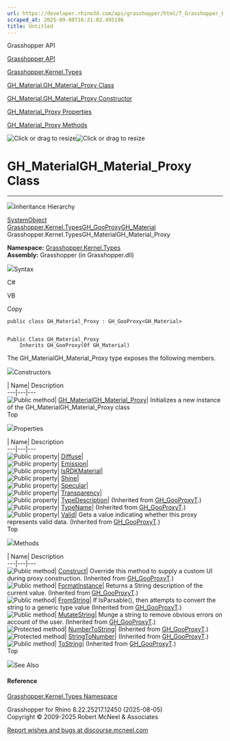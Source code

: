 ```yaml
---
url: https://developer.rhino3d.com/api/grasshopper/html/T_Grasshopper_Kernel_Types_GH_Material_GH_Material_Proxy.htm
scraped_at: 2025-09-08T16:21:02.495196
title: Untitled
---
```


Grasshopper API

[Grasshopper API](../html/723c01da-9986-4db2-8f53-6f3a7494df75.htm
"Grasshopper API")

[Grasshopper.Kernel.Types](../html/N_Grasshopper_Kernel_Types.htm
"Grasshopper.Kernel.Types")

[GH_Material.GH_Material_Proxy
Class](../html/T_Grasshopper_Kernel_Types_GH_Material_GH_Material_Proxy.htm
"GH_Material.GH_Material_Proxy Class")

[GH_Material.GH_Material_Proxy Constructor
](../html/M_Grasshopper_Kernel_Types_GH_Material_GH_Material_Proxy__ctor.htm
"GH_Material.GH_Material_Proxy Constructor ")

[GH_Material_Proxy
Properties](../html/Properties_T_Grasshopper_Kernel_Types_GH_Material_GH_Material_Proxy.htm
"GH_Material_Proxy Properties")

[GH_Material_Proxy
Methods](../html/Methods_T_Grasshopper_Kernel_Types_GH_Material_GH_Material_Proxy.htm
"GH_Material_Proxy Methods")

![Click or drag to resize](../icons/TocOpen.gif)![Click or drag to
resize](../icons/TocClose.gif)

# GH_MaterialGH_Material_Proxy Class  
  
---  
  
![](../icons/SectionExpanded.png)Inheritance Hierarchy

[SystemObject](https://docs.microsoft.com/dotnet/api/system.object)  
[Grasshopper.Kernel.TypesGH_GooProxy](T_Grasshopper_Kernel_Types_GH_GooProxy_1.htm)[GH_Material](T_Grasshopper_Kernel_Types_GH_Material.htm)  
Grasshopper.Kernel.TypesGH_MaterialGH_Material_Proxy  

**Namespace:** [Grasshopper.Kernel.Types](N_Grasshopper_Kernel_Types.htm)  
**Assembly:** Grasshopper (in Grasshopper.dll)

![](../icons/SectionExpanded.png)Syntax

C#

VB

Copy

    
    
    public class GH_Material_Proxy : GH_GooProxy<GH_Material>
    
    
    Public Class GH_Material_Proxy
    	Inherits GH_GooProxy(Of GH_Material)

The GH_MaterialGH_Material_Proxy type exposes the following members.

![](../icons/SectionExpanded.png)Constructors

| Name| Description  
---|---|---  
![Public method](../icons/pubmethod.gif)|
[GH_MaterialGH_Material_Proxy](M_Grasshopper_Kernel_Types_GH_Material_GH_Material_Proxy__ctor.htm)|
Initializes a new instance of the GH_MaterialGH_Material_Proxy class  
Top

![](../icons/SectionExpanded.png)Properties

| Name| Description  
---|---|---  
![Public property](../icons/pubproperty.gif)|
[Diffuse](P_Grasshopper_Kernel_Types_GH_Material_GH_Material_Proxy_Diffuse.htm)|  
![Public property](../icons/pubproperty.gif)|
[Emission](P_Grasshopper_Kernel_Types_GH_Material_GH_Material_Proxy_Emission.htm)|  
![Public property](../icons/pubproperty.gif)|
[IsRDKMaterial](P_Grasshopper_Kernel_Types_GH_Material_GH_Material_Proxy_IsRDKMaterial.htm)|  
![Public property](../icons/pubproperty.gif)|
[Shine](P_Grasshopper_Kernel_Types_GH_Material_GH_Material_Proxy_Shine.htm)|  
![Public property](../icons/pubproperty.gif)|
[Specular](P_Grasshopper_Kernel_Types_GH_Material_GH_Material_Proxy_Specular.htm)|  
![Public property](../icons/pubproperty.gif)|
[Transparency](P_Grasshopper_Kernel_Types_GH_Material_GH_Material_Proxy_Transparency.htm)|  
![Public property](../icons/pubproperty.gif)|
[TypeDescription](P_Grasshopper_Kernel_Types_GH_GooProxy_1_TypeDescription.htm)|
(Inherited from [GH_GooProxyT](T_Grasshopper_Kernel_Types_GH_GooProxy_1.htm).)  
![Public property](../icons/pubproperty.gif)|
[TypeName](P_Grasshopper_Kernel_Types_GH_GooProxy_1_TypeName.htm)|  (Inherited
from [GH_GooProxyT](T_Grasshopper_Kernel_Types_GH_GooProxy_1.htm).)  
![Public property](../icons/pubproperty.gif)|
[Valid](P_Grasshopper_Kernel_Types_GH_GooProxy_1_Valid.htm)|  Gets a value
indicating whether this proxy represents valid data.  (Inherited from
[GH_GooProxyT](T_Grasshopper_Kernel_Types_GH_GooProxy_1.htm).)  
Top

![](../icons/SectionExpanded.png)Methods

| Name| Description  
---|---|---  
![Public method](../icons/pubmethod.gif)|
[Construct](M_Grasshopper_Kernel_Types_GH_GooProxy_1_Construct.htm)|  Override
this method to supply a custom UI during proxy construction.  (Inherited from
[GH_GooProxyT](T_Grasshopper_Kernel_Types_GH_GooProxy_1.htm).)  
![Public method](../icons/pubmethod.gif)|
[FormatInstance](M_Grasshopper_Kernel_Types_GH_GooProxy_1_FormatInstance.htm)|
Returns a String description of the current value.  (Inherited from
[GH_GooProxyT](T_Grasshopper_Kernel_Types_GH_GooProxy_1.htm).)  
![Public method](../icons/pubmethod.gif)|
[FromString](M_Grasshopper_Kernel_Types_GH_GooProxy_1_FromString.htm)|  If
IsParsable(), then attempts to convert the string to a generic type value
(Inherited from [GH_GooProxyT](T_Grasshopper_Kernel_Types_GH_GooProxy_1.htm).)  
![Public method](../icons/pubmethod.gif)|
[MutateString](M_Grasshopper_Kernel_Types_GH_GooProxy_1_MutateString.htm)|
Munge a string to remove obvious errors on account of the user.  (Inherited
from [GH_GooProxyT](T_Grasshopper_Kernel_Types_GH_GooProxy_1.htm).)  
![Protected method](../icons/protmethod.gif)|
[NumberToString](M_Grasshopper_Kernel_Types_GH_GooProxy_1_NumberToString.htm)|
(Inherited from [GH_GooProxyT](T_Grasshopper_Kernel_Types_GH_GooProxy_1.htm).)  
![Protected method](../icons/protmethod.gif)|
[StringToNumber](M_Grasshopper_Kernel_Types_GH_GooProxy_1_StringToNumber.htm)|
(Inherited from [GH_GooProxyT](T_Grasshopper_Kernel_Types_GH_GooProxy_1.htm).)  
![Public method](../icons/pubmethod.gif)|
[ToString](M_Grasshopper_Kernel_Types_GH_GooProxy_1_ToString.htm)|  (Inherited
from [GH_GooProxyT](T_Grasshopper_Kernel_Types_GH_GooProxy_1.htm).)  
Top

![](../icons/SectionExpanded.png)See Also

#### Reference

[Grasshopper.Kernel.Types Namespace](N_Grasshopper_Kernel_Types.htm)

Grasshopper for Rhino 8.22.25217.12450 (2025-08-05)  
Copyright © 2009-2025 Robert McNeel & Associates

[Report wishes and bugs at
discourse.mcneel.com](https://discourse.mcneel.com/c/grasshopper)

